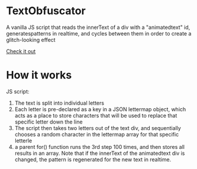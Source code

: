 # TextObfuscator
A vanilla JS script that reads the innerText of a div with a "animatedtext" id, generatespatterns in realtime, and cycles between them in order to create a glitch-looking effect

[Check it out](https://imforpeace.github.io/TextObfuscator/)

# How it works
JS script:
1. The text is split into individual letters
2. Each letter is pre-declared as a key in a JSON lettermap object, which acts as a place to store characters that will be used to replace that specific letter down the line
3. The script then takes two letters out of the text div, and sequentially chooses a random character in the lettermap array for that specific letterle
4. a parent for() function runs the 3rd step 100 times, and then stores all results in an array. Note that if the innerText of the animatedtext div is changed, the pattern is regenerated for the new text in realtime.
